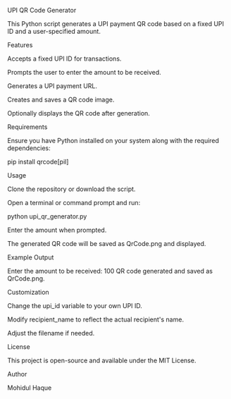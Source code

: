 UPI QR Code Generator

This Python script generates a UPI payment QR code based on a fixed UPI ID and a user-specified amount.

Features

Accepts a fixed UPI ID for transactions.

Prompts the user to enter the amount to be received.

Generates a UPI payment URL.

Creates and saves a QR code image.

Optionally displays the QR code after generation.

Requirements

Ensure you have Python installed on your system along with the required dependencies:

pip install qrcode[pil]

Usage

Clone the repository or download the script.

Open a terminal or command prompt and run:

python upi_qr_generator.py

Enter the amount when prompted.

The generated QR code will be saved as QrCode.png and displayed.

Example Output

Enter the amount to be received: 100
QR code generated and saved as QrCode.png.

Customization

Change the upi_id variable to your own UPI ID.

Modify recipient_name to reflect the actual recipient's name.

Adjust the filename if needed.

License

This project is open-source and available under the MIT License.

Author

Mohidul Haque

